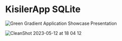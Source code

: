 # KisilerApp SQLite

![Green Gradient Application Showcase Presentation](https://github.com/japsadev/KisilerAppV1/assets/62521215/c17f34f9-7028-47bc-918a-0db939a0f9df)

![CleanShot 2023-05-12 at 18 04 12](https://github.com/japsadev/KisilerAppV1/assets/62521215/0bda8719-f614-44a8-8641-3a0028cc0d57)
